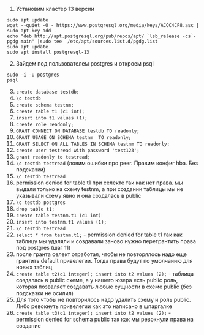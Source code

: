 1. Установим кластер 13 версии 
```
sudo apt update
wget --quiet -O - https://www.postgresql.org/media/keys/ACCC4CF8.asc | sudo apt-key add -
echo "deb http://apt.postgresql.org/pub/repos/apt/ `lsb_release -cs`-pgdg main" |sudo tee  /etc/apt/sources.list.d/pgdg.list
sudo apt update
sudo apt install postgresql-13
```
2. Зайдем под пользователем postgres и откроем psql
```
sudo -i -u postgres
psql
```
3. ```create database testdb;```
4. ```\c testdb```
5. ```create schema testnm;```
6. ```create table t1 (c1 int);```
7. ```insert into t1 values (1);```
8. ```create role readonly;```
9. ```GRANT CONNECT ON DATABASE testdb TO readonly;```
10. ```GRANT USAGE ON SCHEMA testnm  TO readonly;```
11. ```GRANT SELECT ON ALL TABLES IN SCHEMA testnm TO readonly;```
12. ```create user testread with password 'test123';```
13. ```grant readonly to testread;```
14. ```\c testdb testread``` (ловим ошибки про peer. Правим конфиг hba. Без подсказки)
15. ```\c testdb testread```
16. permission denied for table t1 при селекте так как нет права. мы выдали только на схему testnm, а при создании таблицы мы не указывали схему явно и она создалась в public
17. ```\c testdb postgres```
18. ```drop table t1;```
19. ```create table testnm.t1 (c1 int)```
20. ```insert into testnm.t1 values (1);```
21. ```\c testdb testread```
22. ```select * from testnm.t1;``` - permission denied for table t1 так как таблицу мы удаляли и создавали заново нужно перегрантить права под postgres (шаг 11)
23. после гранта селект отработал, чтобы не повторялось надо еще грантить default привелегии. Тогда права будут по умолчанию для новых таблиц
24. ```create table t2(c1 integer); insert into t2 values (2);``` - таблица создалась в public схеме, а у нашего юзера есть public роль, которая позваляет создавать любые сущности в схеме public (без подсказки не осилил)
25. Для того чтобы не повторилось надо удалить схему и роль public. Либо ревокнуть привелегии как это написано в шпаргалке
26. ```create table t3(c1 integer); insert into t2 values (2);``` - permission denied for schema public так как мы ревокнули права на создание 

